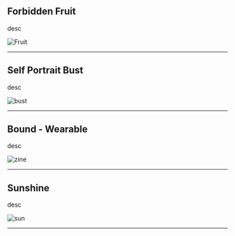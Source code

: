 ## Forbidden Fruit

desc

![Fruit](https://mayacbarnes.github.io/assets/images/ForbiddenFruit.jpg)

---

## Self Portrait Bust

desc

![bust](https://mayacbarnes.github.io/assets/images/bust.jpg)

---
## Bound - Wearable

desc

![zine](https://mayacbarnes.github.io/assets/images/bound.jpg)

---
## Sunshine

desc

![sun](https://mayacbarnes.github.io/assets/images/DrawingFinalproj.jpg)

---
